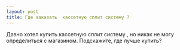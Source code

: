 ```yaml
---
layout: post 
title: Где заказать  кассетную сплит систему ? 
--- 
```

Давно хотел купить  кассетную сплит систему , но никак не могу определиться с магазином. Подскажите, где лучше купить?